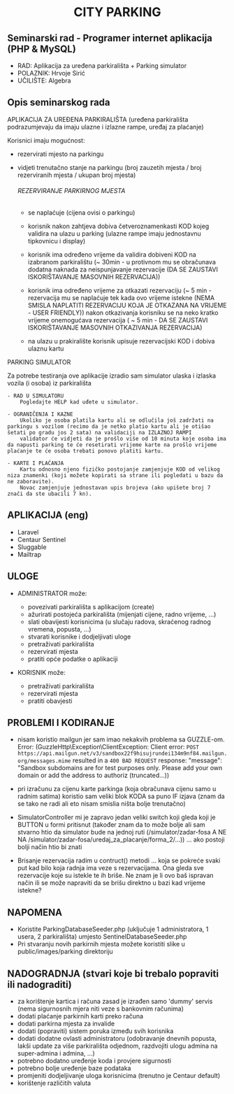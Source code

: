 <h1 align="center">CITY PARKING</h1>

## Seminarski rad - Programer internet aplikacija (PHP & MySQL)
- RAD: Aplikacija za uređena parkirališta + Parking simulator
- POLAZNIK: Hrvoje Sirić
- UČILIŠTE: Algebra

## Opis seminarskog rada
APLIKACIJA ZA UREĐENA PARKIRALIŠTA (uređena parkirališta podrazumjevaju da imaju ulazne i izlazne rampe, uređaj za plaćanje)

Korisnici imaju mogućnost:
 - rezervirati mjesto na parkingu
 - vidjeti trenutačno stanje na parkingu (broj zauzetih mjesta / broj rezerviranih mjesta / ukupan broj mjesta)

    ###### REZERVIRANJE PARKIRNOG MJESTA
      - se naplaćuje (cijena ovisi o parkingu)
      - korisnik nakon zahtjeva dobiva četveroznamenkasti KOD kojeg validira na ulazu u parking (ulazne rampe imaju jednostavnu tipkovnicu i display)
      - korisnik ima određeno vrijeme da validira dobiveni KOD na izabranom parkiralištu (~ 30min - u protivnom mu se obračunava dodatna naknada za neispunjavanje rezervacije (DA SE ZAUSTAVI ISKORIŠTAVANJE MASOVNIH REZERVACIJA))
      - korisnik ima određeno vrijeme za otkazati rezervaciju (~ 5 min - rezervacija mu se naplaćuje tek kada ovo vrijeme istekne (NEMA SMISLA NAPLATITI REZERVACIJU KOJA JE OTKAZANA NA VRIJEME - USER FRIENDLY))
        nakon otkazivanja korisniku se na neko kratko vrijeme onemogućava rezervacija ( ~ 5 min - DA SE ZAUSTAVI ISKORIŠTAVANJE MASOVNIH OTKAZIVANJA REZERVACIJA)

      - na ulazu u prakiralište korisnik upisuje rezervacijski KOD i dobiva ulaznu kartu


PARKING SIMULATOR

Za potrebe testiranja ove aplikacije izradio sam simulator ulaska i izlaska vozila (i osoba) iz parkirališta

    - RAD U SIMULATORU
        Pogledajte HELP kad uđete u simulator.

    - OGRANIČENJA I KAZNE
        Ukoliko je osoba platila kartu ali se odlučila još zadržati na parkingu s vozilom (recimo da je netko platio kartu ali je otišao šetati po gradu jos 2 sata) na validaciji na IZLAZNOJ RAMPI
        validator će vidjeti da je prošlo više od 10 minuta koje osoba ima da napusti parking te će resetirati vrijeme karte na prošlo vrijeme plaćanje te će osoba trebati ponovo platiti kartu.

    - KARTE I PLAĆANJA
        Kartu odnosno njeno fizičko postojanje zamjenjuje KOD od velikog niza znamenki (koji možete kopirati sa strane ili pogledati u bazu da ne zaboravite).
        Novac zamjenjuje jednostavan upis brojeva (ako upišete broj 7 znači da ste ubacili 7 kn).


## APLIKACIJA (eng)

- Laravel
- Centaur Sentinel
- Sluggable
- Mailtrap

## ULOGE

- ADMINISTRATOR može:

    - povezivati parkirališta s aplikacijom (create)
    - ažurirati postojeća parkirališta (mijenjati cijene, radno vrijeme, ...)
    - slati obavijesti korisnicima (u slučaju radova, skraćenog radnog vremena, popusta, ...)
    - stvarati korisnike i dodjeljivati uloge
    - pretraživati parkirališta
    - rezervirati mjesta
    - pratiti opće podatke o aplikaciji

- KORISNIK može:

    - pretraživati parkirališta
    - rezervirati mjesta
    - pratiti obavjesti

## PROBLEMI I KODIRANJE

- nisam koristio mailgun jer sam imao nekakvih problema sa GUZZLE-om. Error:
    (GuzzleHttp\Exception\ClientException: Client error: `POST https://api.mailgun.net/v3/sandbox22f9hisujrundei134m9nf84.mailgun.org/messages.mime` resulted in a `400 BAD REQUEST` response:
    "message": "Sandbox subdomains are for test purposes only. Please add your own domain or add the address to authoriz (truncated...))

- pri izračunu za cijenu karte parkinga (koja obračunava cijenu samo u radnim satima) koristio sam veliki blok KODA sa puno IF izjava (znam da se tako ne radi ali eto nisam smislia ništa bolje trenutačno)

- SimulatorController mi je zapravo jedan veliki switch koji gleda koji je BUTTON u formi pritisnut (također znam da to može bolje ali sam stvarno htio da simulator bude na jednoj ruti
    (/simulator/zadar-fosa A NE NA /simulator/zadar-fosa/uredaj_za_placanje/forma_2/...)) ... ako postoji bolji način htio bi znati

- Brisanje rezervacija radim u contruct() metodi ... koja se pokreće svaki put kad bilo koja radnja ima veze s rezervacijama. Ona gleda sve rezervacije koje su istekle te ih briše. Ne znam je li
 ovo baš ispravan način ili se može napraviti da se brišu direktno u bazi kad vrijeme istekne?


## NAPOMENA

- Koristite ParkingDatabaseSeeder.php (uključuje 1 administratora, 1 usera, 2 parkirališta) umjesto SentinelDatabaseSeeder.php
- Pri stvaranju novih parkirnih mjesta možete koristiti slike u public/images/parking direktoriju

## NADOGRADNJA (stvari koje bi trebalo popraviti ili nadograditi)

- za korištenje kartica i računa zasad je izrađen samo 'dummy' servis (nema sigurnosnih mjera niti veze s bankovnim računima)
- dodati plaćanje parkirnih karti preko računa
- dodati parkirna mjesta za invalide
- dodati (popraviti) sistem poruka između svih korisnika
- dodati dodatne ovlasti administratoru (odobravanje dnevnih popusta, lakši update za više parkirališta odjednom, razdvojiti ulogu admina na super-admina i admina, ...)
- potrebno dodatno uređenje koda i provjere sigurnosti
- potrebno bolje uređenje baze podataka
- promjeniti dodjeljivanje uloga korisnicima (trenutno je Centaur default)
- korištenje različitih valuta
